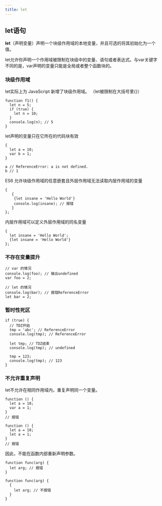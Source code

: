 ```yaml
---
title: let
---
```


## let语句

**let**（声明变量）声明一个块级作用域的本地变量，并且可选的将其初始化为一个值。

let允许你声明一个作用域被限制在块级中的变量、语句或者表达式。与var关键字不同的是，var声明的变量只能是全局或者整个函数块的。

### 块级作用域

let实际上为 JavaScript 新增了块级作用域。
（let被限制在大括号里{}）

```
function f1() {
  let n = 5;
  if (true) {
    let n = 10;
  }
  console.log(n); // 5
}
```

let声明的变量只在它所在的代码块有效

```es6
{
  let a = 10;
  var b = 1;
}

a // ReferenceError: a is not defined.
b // 1
```

ES6 允许块级作用域的任意嵌套且外层作用域无法读取内层作用域的变量

```
{
   {
    {let insane = 'Hello World'}
    console.log(insane); // 报错
   }
};
```

内层作用域可以定义外层作用域的同名变量

```
{
  let insane = 'Hello World';
  {let insane = 'Hello World'}
};
```

### 不存在变量提升

```
// var 的情况
console.log(foo); // 输出undefined
var foo = 2;

// let 的情况
console.log(bar); // 报错ReferenceError
let bar = 2;
```

### 暂时性死区

```
if (true) {
  // TDZ开始
  tmp = 'abc'; // ReferenceError
  console.log(tmp); // ReferenceError

  let tmp; // TDZ结束
  console.log(tmp); // undefined

  tmp = 123;
  console.log(tmp); // 123
}
```

### 不允许重复声明

let不允许在相同作用域内，重复声明同一个变量。

```
function () {
  let a = 10;
  var a = 1;
}
// 报错

function () {
  let a = 10;
  let a = 1;
}
// 报错
```

因此，不能在函数内部重新声明参数。

```
function func(arg) {
  let arg; // 报错
}

function func(arg) {
  {
    let arg; // 不报错
  }
}
```
